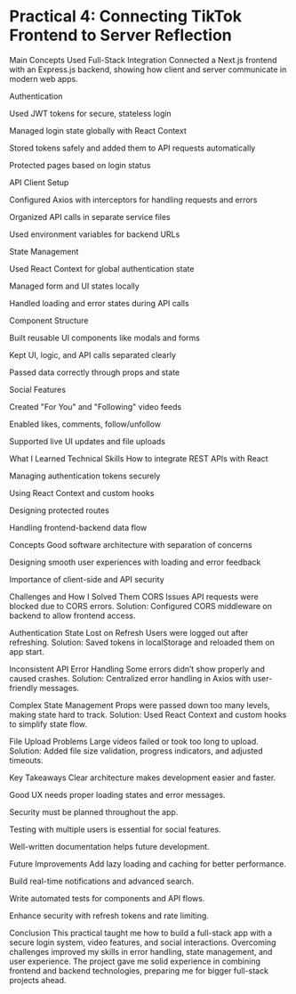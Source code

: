 # Practical 4: Connecting TikTok Frontend to Server Reflection

Main Concepts Used
Full-Stack Integration
Connected a Next.js frontend with an Express.js backend, showing how client and server communicate in modern web apps.

Authentication

Used JWT tokens for secure, stateless login

Managed login state globally with React Context

Stored tokens safely and added them to API requests automatically

Protected pages based on login status

API Client Setup

Configured Axios with interceptors for handling requests and errors

Organized API calls in separate service files

Used environment variables for backend URLs

State Management

Used React Context for global authentication state

Managed form and UI states locally

Handled loading and error states during API calls

Component Structure

Built reusable UI components like modals and forms

Kept UI, logic, and API calls separated clearly

Passed data correctly through props and state

Social Features

Created "For You" and "Following" video feeds

Enabled likes, comments, follow/unfollow

Supported live UI updates and file uploads

What I Learned
Technical Skills
How to integrate REST APIs with React

Managing authentication tokens securely

Using React Context and custom hooks

Designing protected routes

Handling frontend-backend data flow

Concepts
Good software architecture with separation of concerns

Designing smooth user experiences with loading and error feedback

Importance of client-side and API security

Challenges and How I Solved Them
CORS Issues
API requests were blocked due to CORS errors.
Solution: Configured CORS middleware on backend to allow frontend access.

Authentication State Lost on Refresh
Users were logged out after refreshing.
Solution: Saved tokens in localStorage and reloaded them on app start.

Inconsistent API Error Handling
Some errors didn’t show properly and caused crashes.
Solution: Centralized error handling in Axios with user-friendly messages.

Complex State Management
Props were passed down too many levels, making state hard to track.
Solution: Used React Context and custom hooks to simplify state flow.

File Upload Problems
Large videos failed or took too long to upload.
Solution: Added file size validation, progress indicators, and adjusted timeouts.

Key Takeaways
Clear architecture makes development easier and faster.

Good UX needs proper loading states and error messages.

Security must be planned throughout the app.

Testing with multiple users is essential for social features.

Well-written documentation helps future development.

Future Improvements
Add lazy loading and caching for better performance.

Build real-time notifications and advanced search.

Write automated tests for components and API flows.

Enhance security with refresh tokens and rate limiting.

Conclusion
This practical taught me how to build a full-stack app with a secure login system, video features, and social interactions. Overcoming challenges improved my skills in error handling, state management, and user experience. The project gave me solid experience in combining frontend and backend technologies, preparing me for bigger full-stack projects ahead.